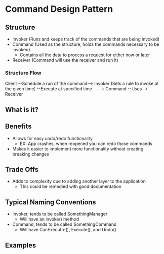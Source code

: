 # Command Design Pattern

## Structure

- Invoker (Runs and keeps track of the commands that are being invoked)
- Command (Used as the structure, holds the commands necessary to be invoked)
    - Contains all the data to process a request for either now or later
- Receiver (Command will use the receiver and run it)

### Structure Flow

Client --Schedule a run of the command-->  Invoker (Sets a rule to invoke at the given time) --Execute at specified time --
--> Command --Uses--> Receiver

## What is it?

## Benefits

- Allows for easy undo/redo functionality
    - EX: App crashes, when reopened you can redo those commands
- Makes it easier to implement more functionality without creating breaking changes

## Trade Offs

- Adds to complexity due to adding another layer to the application
    - This could be remedied with good documentation

## Typical Naming Conventions

- Invoker, tends to be called SomethingManager
    - Will have an invoke() method
- Command, tends to be called SomethingCommand
    - Will have CanExecutre(), Execute(), and Undo()

## Examples

